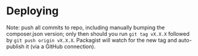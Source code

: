 # Deploying

Note: push all commits to repo, including manually bumping the composer.json version; only then should you run `git tag vX.X.X` followed by `git push origin vX.X.X`. Packagist will watch for the new tag and auto-publish it (via a GitHub connection).
